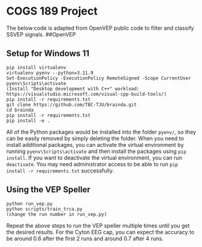 # COGS 189 Project

The below code is adapted from OpenVEP public code to filter and classify SSVEP signals.
##OpenVEP

## Setup for Windows 11
```
pip install virtualenv
virtualenv pyenv --python=3.11.9
Set-ExecutionPolicy -ExecutionPolicy RemoteSigned -Scope CurrentUser
pyenv\Scripts\activate
(Install "Desktop development with C++" workload: https://visualstudio.microsoft.com/visual-cpp-build-tools/)
pip install -r requirements.txt
git clone https://github.com/TBC-TJU/brainda.git
cd brainda
pip install -r requirements.txt 
pip install -e .
```
All of the Python packages would be installed into the folder `pyenv/`, so they can be easily removed by simply deleting the folder. When you need to install additional packages, you can activate the virtual environment by running `pyenv\Scripts\activate` and then install the packages using `pip install`. If you want to deactivate the virtual environment, you can run `deactivate`. You may need administrator access to be able to run `pip install -r requirements.txt` successfully.

## Using the VEP Speller
```
python run_vep.py
python scripts/train_trca.py
(change the run number in run_vep.py)
```
Repeat the above steps to run the VEP speller multiple times until you get the desired results. For the Cyton EEG cap, you can expect the accuracy to be around 0.6 after the first 2 runs and around 0.7 after 4 runs.